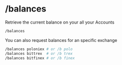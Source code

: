 # /balances

Retrieve the current balance on your all your Accounts

``` bash
/balances
```

You can also request balances for an specific exchange

``` bash
/balances poloniex # or /b polo
/balances bittrex  # or /b trex
/balances bitfinex # or /b finex
```
